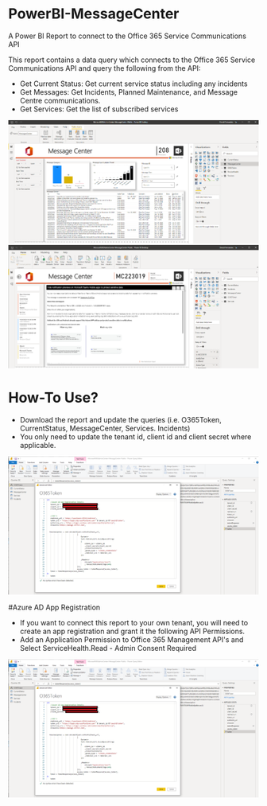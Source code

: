 # PowerBI-MessageCenter

A Power BI Report to connect to the Office 365 Service Communications API

This report contains a data query which connects to the Office 365 Service Communications API and query the following from the API:

* Get Current Status: Get current service status including any incidents
* Get Messages: Get Incidents, Planned Maintenance, and Message Centre communications.
* Get Services: Get the list of subscribed services

<img src="https://github.com/M365-DenzilFernandes/M365-MessageCenter-PowerBI/blob/main/PBI-MessageCenter-1.png"  style="max-width:100%;">
<img src="https://github.com/M365-DenzilFernandes/M365-MessageCenter-PowerBI/blob/main/PBI-MessageCenter-2.png"  style="max-width:100%;">


# How-To Use?
* Download the report and update the queries (i.e. O365Token, CurrentStatus, MessageCenter, Services. Incidents)
* You only need to update the tenant id, client id and client secret where applicable. 
<img src="https://github.com/M365-DenzilFernandes/M365-MessageCenter-PowerBI/blob/main/PBI-MessageCenter-3.png"  style="max-width:100%;">

#Azure AD App Registration
* If you want to connect this report to your own tenant, you will need to create an app registration and grant it the following API Permissions.
* Add an Application Permission to Office 365 Management API's and Select ServiceHealth.Read - Admin Consent Required
<img src="https://github.com/M365-DenzilFernandes/M365-MessageCenter-PowerBI/blob/main/PBI-MessageCenter-3.png"  style="max-width:100%;">

